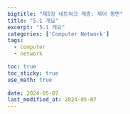 ```yaml
---
bigtitle: "제5장 네트워크 계층: 제어 평면"
title: "5.1 개요"
excerpt: "5.1 개요"
categories: ['Computer Network']
tags:
  - computer
  - network

toc: true
toc_sticky: true
use_math: true
 
date: 2024-05-07
last_modified_at: 2024-05-07
---
```

